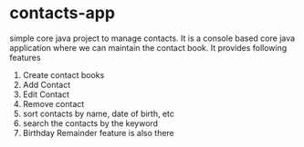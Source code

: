 # contacts-app
simple core java project to manage contacts.
It is a console based core java application where we can maintain the contact book. It provides following features
 1. Create contact books
 2. Add Contact
 3. Edit Contact
 4. Remove contact
 5. sort contacts by name, date of birth, etc
 6. search the contacts by the keyword
 7. Birthday Remainder feature is also there
